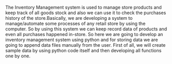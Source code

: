 The Inventory Management system is used to manage store products and keep track of all goods stock and also we can use it to check the purchases history of the store.Basically, we are developing a system to manage/automate some processes of any retail store by using the computer. So by using this system we can keep record data of products and even all purchases happened in-store.
So here we are going to develop an inventory management system using python and for storing data we are going to append data files manually from the user. First of all, we will create sample data by using python code itself and then developing all functions one by one.
